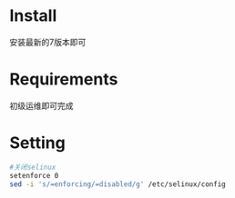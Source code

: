 # Install

安装最新的7版本即可

# Requirements

初级运维即可完成

# Setting

```bash
#关闭selinux
setenforce 0
sed -i 's/=enforcing/=disabled/g' /etc/selinux/config


```



